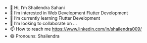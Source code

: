 - 👋 Hi, I’m Shailendra Sahani
- 👀 I’m interested in Web Development Flutter Development 
- 🌱 I’m currently learning Flutter Development
- 💞️ I’m looking to collaborate on ...
- 📫 How to reach me https://www.linkedin.com/in/shailendra009/ 
- 😄 Pronouns: Shailendra 

<!---
shailendra086/shailendra086 is a ✨ special ✨ repository because its `README.md` (this file) appears on your GitHub profile.
You can click the Preview link to take a look at your changes.
--->
